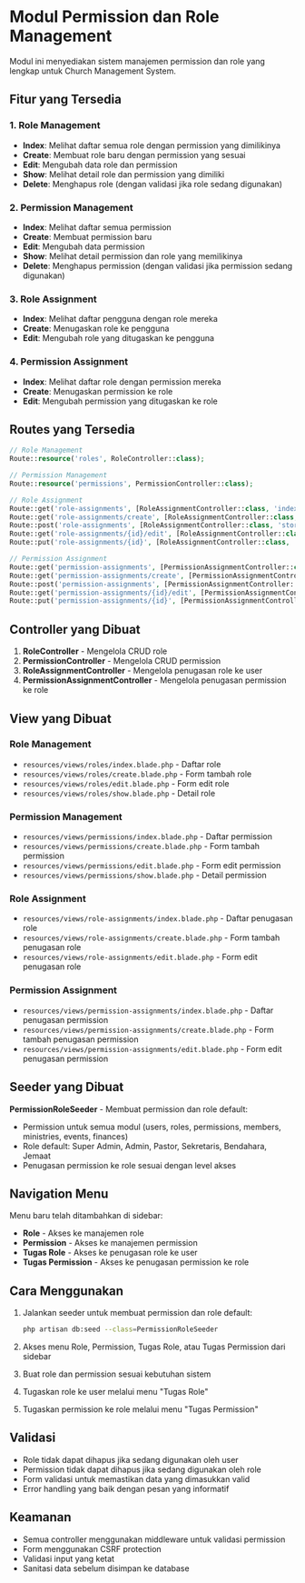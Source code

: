 # Modul Permission dan Role Management

Modul ini menyediakan sistem manajemen permission dan role yang lengkap untuk Church Management System.

## Fitur yang Tersedia

### 1. Role Management

-   **Index**: Melihat daftar semua role dengan permission yang dimilikinya
-   **Create**: Membuat role baru dengan permission yang sesuai
-   **Edit**: Mengubah data role dan permission
-   **Show**: Melihat detail role dan permission yang dimiliki
-   **Delete**: Menghapus role (dengan validasi jika role sedang digunakan)

### 2. Permission Management

-   **Index**: Melihat daftar semua permission
-   **Create**: Membuat permission baru
-   **Edit**: Mengubah data permission
-   **Show**: Melihat detail permission dan role yang memilikinya
-   **Delete**: Menghapus permission (dengan validasi jika permission sedang digunakan)

### 3. Role Assignment

-   **Index**: Melihat daftar pengguna dengan role mereka
-   **Create**: Menugaskan role ke pengguna
-   **Edit**: Mengubah role yang ditugaskan ke pengguna

### 4. Permission Assignment

-   **Index**: Melihat daftar role dengan permission mereka
-   **Create**: Menugaskan permission ke role
-   **Edit**: Mengubah permission yang ditugaskan ke role

## Routes yang Tersedia

```php
// Role Management
Route::resource('roles', RoleController::class);

// Permission Management
Route::resource('permissions', PermissionController::class);

// Role Assignment
Route::get('role-assignments', [RoleAssignmentController::class, 'index'])->name('role-assignments.index');
Route::get('role-assignments/create', [RoleAssignmentController::class, 'create'])->name('role-assignments.create');
Route::post('role-assignments', [RoleAssignmentController::class, 'store'])->name('role-assignments.store');
Route::get('role-assignments/{id}/edit', [RoleAssignmentController::class, 'edit'])->name('role-assignments.edit');
Route::put('role-assignments/{id}', [RoleAssignmentController::class, 'update'])->name('role-assignments.update');

// Permission Assignment
Route::get('permission-assignments', [PermissionAssignmentController::class, 'index'])->name('permission-assignments.index');
Route::get('permission-assignments/create', [PermissionAssignmentController::class, 'create'])->name('permission-assignments.create');
Route::post('permission-assignments', [PermissionAssignmentController::class, 'store'])->name('permission-assignments.store');
Route::get('permission-assignments/{id}/edit', [PermissionAssignmentController::class, 'edit'])->name('permission-assignments.edit');
Route::put('permission-assignments/{id}', [PermissionAssignmentController::class, 'update'])->name('permission-assignments.update');
```

## Controller yang Dibuat

1. **RoleController** - Mengelola CRUD role
2. **PermissionController** - Mengelola CRUD permission
3. **RoleAssignmentController** - Mengelola penugasan role ke user
4. **PermissionAssignmentController** - Mengelola penugasan permission ke role

## View yang Dibuat

### Role Management

-   `resources/views/roles/index.blade.php` - Daftar role
-   `resources/views/roles/create.blade.php` - Form tambah role
-   `resources/views/roles/edit.blade.php` - Form edit role
-   `resources/views/roles/show.blade.php` - Detail role

### Permission Management

-   `resources/views/permissions/index.blade.php` - Daftar permission
-   `resources/views/permissions/create.blade.php` - Form tambah permission
-   `resources/views/permissions/edit.blade.php` - Form edit permission
-   `resources/views/permissions/show.blade.php` - Detail permission

### Role Assignment

-   `resources/views/role-assignments/index.blade.php` - Daftar penugasan role
-   `resources/views/role-assignments/create.blade.php` - Form tambah penugasan role
-   `resources/views/role-assignments/edit.blade.php` - Form edit penugasan role

### Permission Assignment

-   `resources/views/permission-assignments/index.blade.php` - Daftar penugasan permission
-   `resources/views/permission-assignments/create.blade.php` - Form tambah penugasan permission
-   `resources/views/permission-assignments/edit.blade.php` - Form edit penugasan permission

## Seeder yang Dibuat

**PermissionRoleSeeder** - Membuat permission dan role default:

-   Permission untuk semua modul (users, roles, permissions, members, ministries, events, finances)
-   Role default: Super Admin, Admin, Pastor, Sekretaris, Bendahara, Jemaat
-   Penugasan permission ke role sesuai dengan level akses

## Navigation Menu

Menu baru telah ditambahkan di sidebar:

-   **Role** - Akses ke manajemen role
-   **Permission** - Akses ke manajemen permission
-   **Tugas Role** - Akses ke penugasan role ke user
-   **Tugas Permission** - Akses ke penugasan permission ke role

## Cara Menggunakan

1. Jalankan seeder untuk membuat permission dan role default:

    ```bash
    php artisan db:seed --class=PermissionRoleSeeder
    ```

2. Akses menu Role, Permission, Tugas Role, atau Tugas Permission dari sidebar

3. Buat role dan permission sesuai kebutuhan sistem

4. Tugaskan role ke user melalui menu "Tugas Role"

5. Tugaskan permission ke role melalui menu "Tugas Permission"

## Validasi

-   Role tidak dapat dihapus jika sedang digunakan oleh user
-   Permission tidak dapat dihapus jika sedang digunakan oleh role
-   Form validasi untuk memastikan data yang dimasukkan valid
-   Error handling yang baik dengan pesan yang informatif

## Keamanan

-   Semua controller menggunakan middleware untuk validasi permission
-   Form menggunakan CSRF protection
-   Validasi input yang ketat
-   Sanitasi data sebelum disimpan ke database
